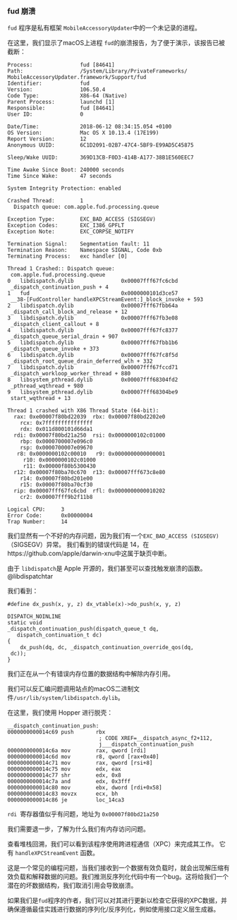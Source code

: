 ### fud 崩溃

`fud` 程序是私有框架 `MobileAccessoryUpdater`中的一个未记录的进程。

在这里，我们显示了macOS上进程 `fud`的崩溃报告，为了便于演示，该报告已被截断：

```
Process:               fud [84641]
Path:                  /System/Library/PrivateFrameworks/
MobileAccessoryUpdater.framework/Support/fud
Identifier:            fud
Version:               106.50.4
Code Type:             X86-64 (Native)
Parent Process:        launchd [1]
Responsible:           fud [84641]
User ID:               0

Date/Time:             2018-06-12 08:34:15.054 +0100
OS Version:            Mac OS X 10.13.4 (17E199)
Report Version:        12
Anonymous UUID:        6C1D2091-02B7-47C4-5BF9-E99AD5C45875

Sleep/Wake UUID:       369D13CB-F0D3-414B-A177-38B1E560EEC7

Time Awake Since Boot: 240000 seconds
Time Since Wake:       47 seconds

System Integrity Protection: enabled

Crashed Thread:        1
  Dispatch queue: com.apple.fud.processing.queue

Exception Type:        EXC_BAD_ACCESS (SIGSEGV)
Exception Codes:       EXC_I386_GPFLT
Exception Note:        EXC_CORPSE_NOTIFY

Termination Signal:    Segmentation fault: 11
Termination Reason:    Namespace SIGNAL, Code 0xb
Terminating Process:   exc handler [0]

Thread 1 Crashed:: Dispatch queue:
 com.apple.fud.processing.queue
0   libdispatch.dylib             	0x00007fff67fc6cbd
 _dispatch_continuation_push + 4
1   fud                           	0x0000000101d3ce57
 __38-[FudController handleXPCStreamEvent:]_block_invoke + 593
2   libdispatch.dylib             	0x00007fff67fbb64a
 _dispatch_call_block_and_release + 12
3   libdispatch.dylib             	0x00007fff67fb3e08
 _dispatch_client_callout + 8
4   libdispatch.dylib             	0x00007fff67fc8377
 _dispatch_queue_serial_drain + 907
5   libdispatch.dylib             	0x00007fff67fbb1b6
 _dispatch_queue_invoke + 373
6   libdispatch.dylib             	0x00007fff67fc8f5d
 _dispatch_root_queue_drain_deferred_wlh + 332
7   libdispatch.dylib             	0x00007fff67fccd71
 _dispatch_workloop_worker_thread + 880
8   libsystem_pthread.dylib       	0x00007fff68304fd2
 _pthread_wqthread + 980
9   libsystem_pthread.dylib       	0x00007fff68304be9
 start_wqthread + 13

Thread 1 crashed with X86 Thread State (64-bit):
  rax: 0xe00007f80bd22039  rbx: 0x00007f80bd2202e0
    rcx: 0x7fffffffffffffff
    rdx: 0x011d800101d66da1
  rdi: 0x00007f80bd21a250  rsi: 0x0000000102c01000
    rbp: 0x0000700007e096c0
    rsp: 0x0000700007e09670
   r8: 0x0000000102c00010   r9: 0x0000000000000001
     r10: 0x0000000102c01000
     r11: 0x00000f80b5300430
  r12: 0x00007f80ba70c670  r13: 0x00007fff673c8e80
    r14: 0x00007f80bd201e00
    r15: 0x00007f80ba70cf30
  rip: 0x00007fff67fc6cbd  rfl: 0x0000000000010202
    cr2: 0x00007fff9b2f11b8

Logical CPU:     3
Error Code:      0x00000004
Trap Number:     14
```

我们显然有一个不好的内存问题，因为我们有一个`EXC_BAD_ACCESS (SIGSEGV)`（SIGSEGV）异常。
我们看到的错误代码是 14，在https://github.com/apple/darwin-xnu中这属于缺页中断。

由于 `libdispatch`是 Apple 开源的，我们甚至可以查找触发崩溃的函数。@libdispatchtar

我们看到：
```
#define dx_push(x, y, z) dx_vtable(x)->do_push(x, y, z)

DISPATCH_NOINLINE
static void
_dispatch_continuation_push(dispatch_queue_t dq,
   dispatch_continuation_t dc)
{
	dx_push(dq, dc, _dispatch_continuation_override_qos(dq,
 dc));
}
```

我们正在从一个有错误内存位置的数据结构中解除内存引用。

我们可以反汇编问题调用站点的macOS二进制文件`/usr/lib/system/libdispatch.dylib`。

在这里，我们使用 Hopper 进行脱壳：
```
__dispatch_continuation_push:
0000000000014c69 push       rbx
                             ; CODE XREF=__dispatch_async_f2+112,
                             j___dispatch_continuation_push
0000000000014c6a mov        rax, qword [rdi]
0000000000014c6d mov        r8, qword [rax+0x40]
0000000000014c71 mov        rax, qword [rsi+8]
0000000000014c75 mov        edx, eax
0000000000014c77 shr        edx, 0x8
0000000000014c7a and        edx, 0x3fff
0000000000014c80 mov        ebx, dword [rdi+0x58]
0000000000014c83 movzx      ecx, bh
0000000000014c86 je         loc_14ca3
```

`rdi `寄存器值似乎有问题，地址为 `0x00007f80bd21a250 `

我们需要退一步，了解为什么我们有内存访问问题。

查看堆栈回溯，我们可以看到该程序使用跨进程通信（XPC）来完成其工作。 它有 `handleXPCStreamEvent` 函数。

这是一个常见的编程问题，当我们接收到一个数据有效负载时，就会出现解压缩有效负载和解释数据的问题。我们推测反序列化代码中有一个bug。这将给我们一个潜在的坏数据结构，我们取消引用会导致崩溃。

如果我们是`fud`程序的作者，我们可以对其进行更新以检查它获得的XPC数据，并确保遵循最佳实践进行数据的序列化/反序列化，例如使用接口定义层生成器。
